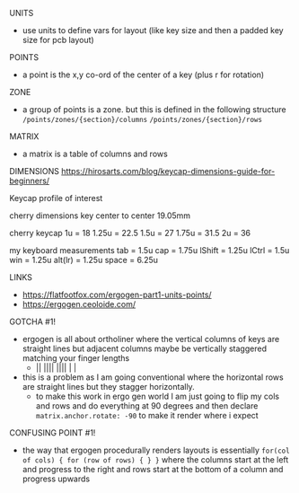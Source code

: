 UNITS
- use units to define vars for layout (like key size and then a padded key size for pcb layout)

POINTS
- a point is the x,y co-ord of the center of a key (plus r for rotation)

ZONE
- a group of points is a zone. but this is defined in the following structure 
    `/points/zones/{section}/columns`
    `/points/zones/{section}/rows`

MATRIX
- a matrix is a table of columns and rows




DIMENSIONS
    https://hirosarts.com/blog/keycap-dimensions-guide-for-beginners/

Keycap profile of interest

cherry dimensions
    key center to center 19.05mm

cherry keycap
    1u          =   18
    1.25u       =   22.5
    1.5u        =   27
    1.75u       =   31.5
    2u          =   36

my keyboard measurements
    tab         =   1.5u
    cap         =   1.75u
    lShift      =   1.25u
    lCtrl       =   1.5u
    win         =   1.25u
    alt(lr)     =   1.25u
    space       =   6.25u



LINKS
- https://flatfootfox.com/ergogen-part1-units-points/
- https://ergogen.ceoloide.com/



GOTCHA #1!
- ergogen is all about ortholiner where the vertical columns of keys are straight lines but adjacent columns maybe be vertically staggered matching your finger lengths
    -    ||
        ||||
        ||||
        |  |
- this is a problem as I am going conventional where the horizontal rows are straight lines but they stagger horizontally.
    - to make this work in ergo gen world I am just going to flip my cols and rows and do everything at 90 degrees and then declare `matrix.anchor.rotate: -90` to make it render where i expect

CONFUSING POINT #1!
- the way that ergogen procedurally renders layouts is essentially `for(col of cols) { for (row of rows) { } }` where the columns start at the left and progress to the right and rows start at the bottom of a column and progress upwards


  
          